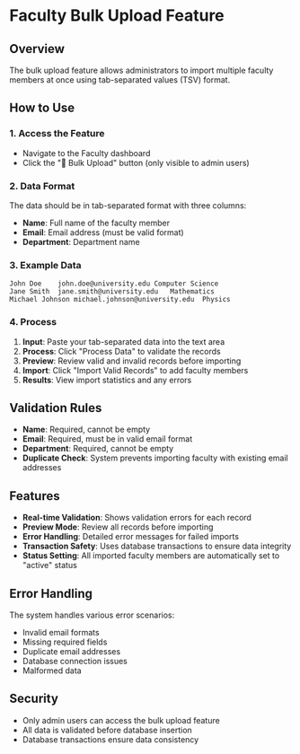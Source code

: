 # Faculty Bulk Upload Feature

## Overview
The bulk upload feature allows administrators to import multiple faculty members at once using tab-separated values (TSV) format.

## How to Use

### 1. Access the Feature
- Navigate to the Faculty dashboard
- Click the "📁 Bulk Upload" button (only visible to admin users)

### 2. Data Format
The data should be in tab-separated format with three columns:
- **Name**: Full name of the faculty member
- **Email**: Email address (must be valid format)
- **Department**: Department name

### 3. Example Data
```
John Doe	john.doe@university.edu	Computer Science
Jane Smith	jane.smith@university.edu	Mathematics
Michael Johnson	michael.johnson@university.edu	Physics
```

### 4. Process
1. **Input**: Paste your tab-separated data into the text area
2. **Process**: Click "Process Data" to validate the records
3. **Preview**: Review valid and invalid records before importing
4. **Import**: Click "Import Valid Records" to add faculty members
5. **Results**: View import statistics and any errors

## Validation Rules
- **Name**: Required, cannot be empty
- **Email**: Required, must be in valid email format
- **Department**: Required, cannot be empty
- **Duplicate Check**: System prevents importing faculty with existing email addresses

## Features
- **Real-time Validation**: Shows validation errors for each record
- **Preview Mode**: Review all records before importing
- **Error Handling**: Detailed error messages for failed imports
- **Transaction Safety**: Uses database transactions to ensure data integrity
- **Status Setting**: All imported faculty members are automatically set to "active" status

## Error Handling
The system handles various error scenarios:
- Invalid email formats
- Missing required fields
- Duplicate email addresses
- Database connection issues
- Malformed data

## Security
- Only admin users can access the bulk upload feature
- All data is validated before database insertion
- Database transactions ensure data consistency 